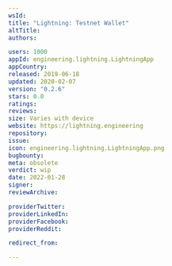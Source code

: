 ```yaml
---
wsId: 
title: "Lightning: Testnet Wallet"
altTitle: 
authors:

users: 1000
appId: engineering.lightning.LightningApp
appCountry: 
released: 2019-06-18
updated: 2020-02-07
version: "0.2.6"
stars: 0.0
ratings: 
reviews: 
size: Varies with device
website: https://lightning.engineering
repository: 
issue: 
icon: engineering.lightning.LightningApp.png
bugbounty: 
meta: obsolete
verdict: wip
date: 2022-01-28
signer: 
reviewArchive:

providerTwitter: 
providerLinkedIn: 
providerFacebook: 
providerReddit: 

redirect_from:

---
```


